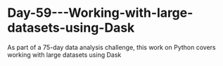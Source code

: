 # Day-59---Working-with-large-datasets-using-Dask
As part of a 75-day data analysis challenge, this work on Python covers working with large datasets using Dask
